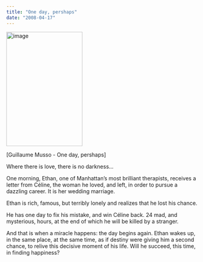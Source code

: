 ```yaml
---
title: "One day, pershaps"
date: "2008-04-17"
---
```


<img width="200" height="300" src="https://www.guillaumemusso.com/sites/default/files/images/livres/5635401-626x1024.jpg" alt="image">

\[Guillaume Musso - One day, pershaps]

Where there is love, there is no darkness… 

One morning, Ethan, one of Manhattan’s most brilliant therapists, receives a letter from Céline, the woman he loved, and left, in order to pursue a dazzling career. It is her wedding marriage.

Ethan is rich, famous, but terribly lonely and realizes that he lost his chance.

He has one day to fix his mistake, and win Céline back. 24 mad, and mysterious, hours, at the end of which he will be killed by a stranger.

And that is when a miracle happens: the day begins again. Ethan wakes up, in the same place, at the same time, as if destiny were giving him a second chance, to relive this decisive moment of his life.
Will he succeed, this time, in finding happiness?
